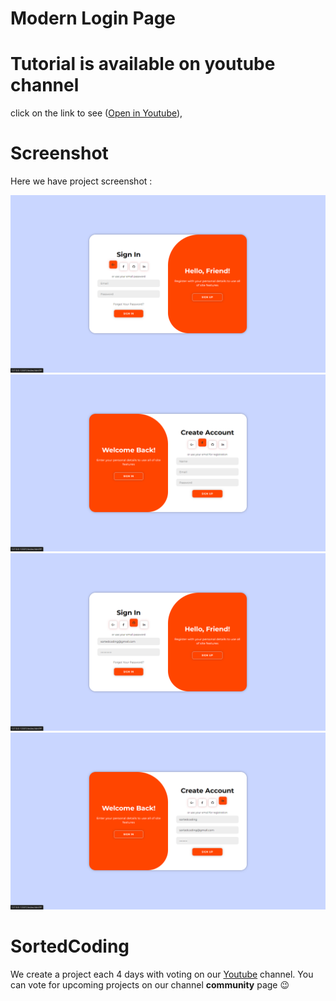 # Modern Login Page

# Tutorial is available on youtube channel

click on the link to see  ([Open in Youtube]()), 


# Screenshot
Here we have project screenshot :

![screenshot](screenshot.png)
![screenshot](screenshot1.png)
![screenshot](screenshot2.png)
![screenshot](screenshot3.png)

# SortedCoding

We create a project each 4 days with voting on our <a href="https://youtube.com/@SortedCoding" target="_blank">Youtube</a> channel.
You can vote for upcoming projects on our channel **community** page :wink:
